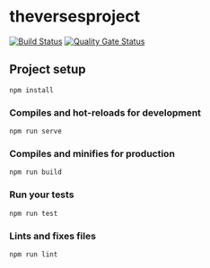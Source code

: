 # theversesproject

[![Build Status](https://travis-ci.org/vaneyck/thversesproject.svg?branch=master)](https://travis-ci.org/vaneyck/thversesproject)
[![Quality Gate Status](https://sonarcloud.io/api/project_badges/measure?project=vaneyck_thversesproject&metric=alert_status)](https://sonarcloud.io/dashboard?id=vaneyck_thversesproject)

## Project setup
```
npm install
```

### Compiles and hot-reloads for development
```
npm run serve
```

### Compiles and minifies for production
```
npm run build
```

### Run your tests
```
npm run test
```

### Lints and fixes files
```
npm run lint
```
